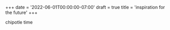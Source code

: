 +++
date = '2022-06-01T00:00:00-07:00'
draft = true
title = 'inspiration for the future'
+++

chipotle time
